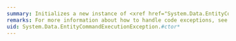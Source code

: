 ```yaml
---
summary: Initializes a new instance of <xref href="System.Data.EntityCommandExecutionException"></xref>.
remarks: For more information about how to handle code exceptions, see <xref:System.Exception>.
uid: System.Data.EntityCommandExecutionException.#ctor*
---
```

